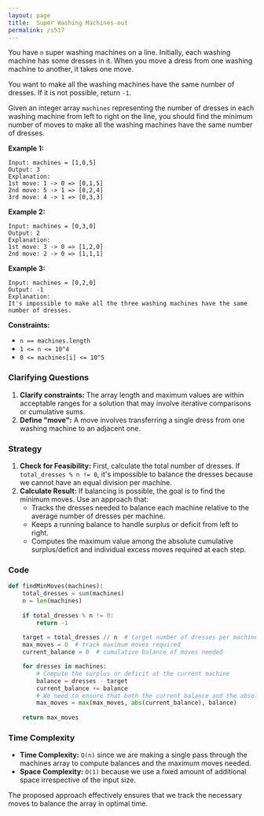 ```yaml
---
layout: page
title:  Super Washing Machines-out
permalink: /s517
---
```


You have `n` super washing machines on a line. Initially, each washing machine has some dresses in it. When you move a dress from one washing machine to another, it takes one move.

You want to make all the washing machines have the same number of dresses. If it is not possible, return `-1`.

Given an integer array `machines` representing the number of dresses in each washing machine from left to right on the line, you should find the minimum number of moves to make all the washing machines have the same number of dresses.

**Example 1:**

```
Input: machines = [1,0,5]
Output: 3
Explanation:
1st move: 1 -> 0 => [0,1,5]
2nd move: 5 -> 1 => [0,2,4]
3rd move: 4 -> 1 => [0,3,3]
```

**Example 2:**

```
Input: machines = [0,3,0]
Output: 2
Explanation:
1st move: 3 -> 0 => [1,2,0]
2nd move: 2 -> 0 => [1,1,1]
```

**Example 3:**

```
Input: machines = [0,2,0]
Output: -1
Explanation:
It's impossible to make all the three washing machines have the same number of dresses.
```

**Constraints:**

* `n == machines.length`
* `1 <= n <= 10^4`
* `0 <= machines[i] <= 10^5`

### Clarifying Questions
1. **Clarify constraints:** The array length and maximum values are within acceptable ranges for a solution that may involve iterative comparisons or cumulative sums.
2. **Define "move":** A move involves transferring a single dress from one washing machine to an adjacent one.

### Strategy
1. **Check for Feasibility:** First, calculate the total number of dresses. If `total_dresses % n != 0`, it's impossible to balance the dresses because we cannot have an equal division per machine.
2. **Calculate Result:** If balancing is possible, the goal is to find the minimum moves. Use an approach that:
   - Tracks the dresses needed to balance each machine relative to the average number of dresses per machine.
   - Keeps a running balance to handle surplus or deficit from left to right.
   - Computes the maximum value among the absolute cumulative surplus/deficit and individual excess moves required at each step.

### Code

```python
def findMinMoves(machines):
    total_dresses = sum(machines)
    n = len(machines)
    
    if total_dresses % n != 0:
        return -1
    
    target = total_dresses // n  # target number of dresses per machine
    max_moves = 0  # track maximum moves required
    current_balance = 0  # cumulative balance of moves needed

    for dresses in machines:
        # Compute the surplus or deficit at the current machine
        balance = dresses - target
        current_balance += balance
        # We need to ensure that both the current balance and the absolute move needed are checked
        max_moves = max(max_moves, abs(current_balance), balance)
    
    return max_moves
```

### Time Complexity
- **Time Complexity:** `O(n)` since we are making a single pass through the machines array to compute balances and the maximum moves needed.
- **Space Complexity:** `O(1)` because we use a fixed amount of additional space irrespective of the input size.

The proposed approach effectively ensures that we track the necessary moves to balance the array in optimal time.
